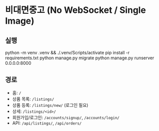# 비대면중고 (No WebSocket / Single Image)
## 실행
python -m venv .venv && ./.venv/Scripts/activate
pip install -r requirements.txt
python manage.py migrate
python manage.py runserver 0.0.0.0:8000

## 경로
- 홈: `/`
- 상품 목록: `/listings/`
- 상품 등록: `/listings/new/` (로그인 필요)
- 상세: `/listings/<id>/`
- 회원가입/로그인: `/accounts/signup/`, `/accounts/login/`
- API: `/api/listings/`, `/api/orders/`
